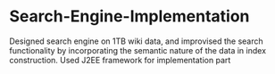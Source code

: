 # Search-Engine-Implementation
Designed search engine on 1TB wiki data, and improvised the search functionality by incorporating the semantic nature of the data in index construction. Used J2EE framework for implementation part
